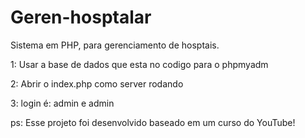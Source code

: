 # Geren-hosptalar
Sistema em PHP, para gerenciamento de hosptais.


1: Usar a base de dados que esta no codigo para o phpmyadm

2: Abrir o index.php como server rodando

3: login é: admin e admin

ps: Esse projeto foi desenvolvido baseado em um curso do YouTube!
